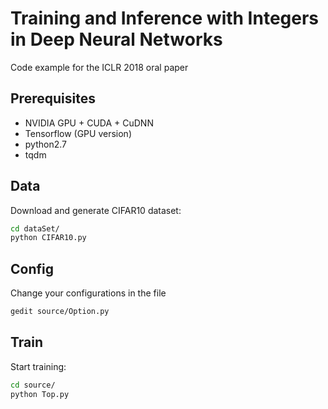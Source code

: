 # Training and Inference with Integers in Deep Neural Networks

Code example for the ICLR 2018 oral paper

## Prerequisites
- NVIDIA GPU + CUDA + CuDNN
- Tensorflow (GPU version)
- python2.7
- tqdm


## Data
Download and generate CIFAR10 dataset: 
```bash
cd dataSet/
python CIFAR10.py
```

## Config
Change your configurations in the file
```bash
gedit source/Option.py
```
## Train
Start training:
```bash
cd source/
python Top.py
```


